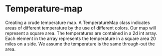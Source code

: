 # Temperature-map
Creating a crude temperature map. A TemperatureMap class indicates areas of different temperature by the use of different colors. Our map will represent a square area. The temperatures are contained in a 2d int array. Each element in the array represents the temperature in a square area 20 miles on a side. We assume the temperature is the same through-out the area.
